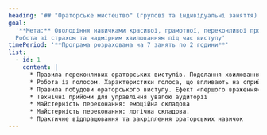 ```yaml
---
heading: '## "Ораторське мистецтво" (групові та індивідуальні заняття)'
goal:
  '**Мета:** Оволодіння навичками красивої, грамотної, переконливої промови.
  Робота зі страхом та надмірним хвилюванням під час виступу'
timePeriod: '**Програма розрахована на 7 занять по 2 години**'
list:
  - id: 1
    content: |
      * Правила переконливих ораторських виступів. Подолання хвилювання та страху перед аудиторією 
      * Робота із голосом. Характеристики голоса, що впливають на сприйняття інформації. Виразність голосу, способи її досягнення 
      * Правила побудови ораторського виступу. Ефект «першого враження», способи правильно почати промову, привернути увагу аудиторії та заручитися її підтримкою 
      * Технічні прийоми для управління увагою аудиторії 
      * Майстерність переконання: емоційна складова 
      * Майстерність переконання: логічна складова. 
      * Практичне відпрацювання та закріплення ораторських навичок
---
```


